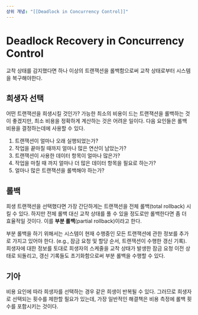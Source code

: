 ```yaml
---
상위 개념: "[[Deadlock in Concurrency Control]]"
---
```

# Deadlock Recovery in Concurrency Control
교착 상태를 감지했다면 하나 이상의 트랜잭션을 롤백함으로써 교착 상태로부터 시스템을 복구해야한다.

## 희생자 선택
어떤 트랜잭션을 희생시킬 것인가? 가능한 최소의 비용이 드는 트랜잭션을 롤백하는 것이 좋겠지만, 최소 비용을 정확하게 계산하는 것은 어려운 일이다. 다음 요인들은 롤백 비용을 결정하는데에 사용할 수 있다.

1. 트랜잭션이 얼마나 오래 실행되었는가?
2. 작업을 끝마칠 때까지 얼마나 많은 연산이 남았는가?
3. 트랜잭션이 사용한 데이터 항목이 얼마나 많은가?
4. 작업을 마칠 때 까지 얼마나 더 많은 데이터 항목을 필요로 하는가?
5. 얼마나 많은 트랜잭션을 롤백해야 하는가?

## 롤백
희생 트랜잭션을 선택했다면 가장 간단하게는 트랜잭션을 전체 롤백(total rollback) 시킬 수 있다. 하지만 전체 롤백 대신 교착 상태를 풀 수 있을 정도로만 롤백한다면 좀 더 효율적일 것이다. 이를 **부분 롤백**(partial rollback)이라고 한다.

부분 롤백을 하기 위해서는 시스템이 현재 수행중인 모든 트랜잭션에 관한 정보를 추가로 가지고 있어야 한다. (e.g., 잠금 요청 및 할당 순서, 트랜잭션이 수행한 갱신 기록). 희생자에 대한 정보를 토대로 희생자의 스케줄을 교착 상태가 발생한 잠금 요청 이전 상태로 되돌리고, 갱신 기록들도 초기화함으로써 부분 롤백을 수행할 수 있다.

## 기아
비용 요인에 따라 희생자를 선택하는 경우 같은 희생이 반복될 수 있다. 그러므로 희생자로 선택되는 횟수를 제한할 필요가 있는데, 가장 일반적인 해결책은 비용 측정에 롤백 횟수를 포함시키는 것이다.